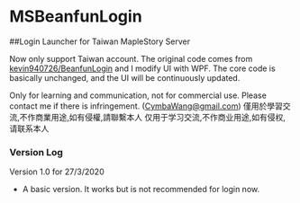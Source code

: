 ﻿# MSBeanfunLogin
##Login Launcher for Taiwan MapleStory Server

Now only support Taiwan account.
The original code comes from [kevin940726/BeanfunLogin](https://github.com/kevin940726/BeanfunLogin) and I modify UI with WPF.
The core code is basically unchanged, and the UI will be continuously updated.

Only for learning and communication, not for commercial use. Please contact me if there is infringement. (CymbaWang@gmail.com)
僅用於學習交流,不作商業用途,如有侵權,請聯繫本人
仅用于学习交流,不作商业用途,如有侵权,请联系本人

### Version Log

Version 1.0 for 27/3/2020
- A basic version. It works but is not recommended for login now.
